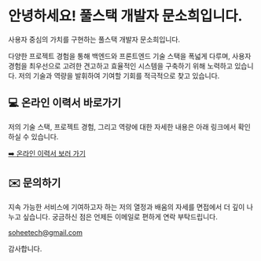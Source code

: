 # 안녕하세요! 풀스택 개발자 문소희입니다.

사용자 중심의 가치를 구현하는 풀스택 개발자 문소희입니다.

다양한 프로젝트 경험을 통해 백엔드와 프론트엔드 기술 스택을 폭넓게 다루며, 사용자 경험을 최우선으로 고려한 견고하고 효율적인 시스템을 구축하기 위해 노력하고 있습니다. 저의 기술과 역량을 발휘하여 기여할 기회를 적극적으로 찾고 있습니다.

## 💻 온라인 이력서 바로가기

저의 기술 스택, 프로젝트 경험, 그리고 역량에 대한 자세한 내용은 아래 링크에서 확인하실 수 있습니다.

[➡️ 온라인 이력서 보러 가기](https://soheetech.github.io/resume/)

## ✉️ 문의하기

지속 가능한 서비스에 기여하고자 하는 저의 열정과 배움의 자세를 면접에서 더 깊이 나누고 싶습니다. 궁금하신 점은 언제든 이메일로 편하게 연락 부탁드립니다.

[soheetech@gmail.com](mailto:soheetech@gmail.com)

감사합니다.
